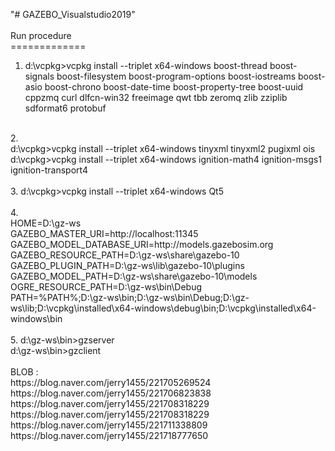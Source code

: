 "# GAZEBO_Visualstudio2019" <br />
<br />
Run procedure<br />
=============<br />
1. d:\vcpkg>vcpkg install --triplet x64-windows boost-thread boost-signals boost-filesystem boost-program-options boost-iostreams boost-asio boost-chrono boost-date-time boost-property-tree boost-uuid cppzmq curl dlfcn-win32 freeimage  qwt tbb zeromq zlib zziplib sdformat6 protobuf<br />
<br />
​2. <br />
d:\vcpkg>vcpkg install --triplet x64-windows tinyxml tinyxml2 pugixml ois<br />
d:\vcpkg>vcpkg install --triplet x64-windows ignition-math4 ignition-msgs1 ignition-transport4<br />
<br />
​3. d:\vcpkg>vcpkg install --triplet x64-windows Qt5​<br />
<br />
4. <br />
HOME=D:\gz-ws<br />
GAZEBO_MASTER_URI=http://localhost:11345<br />
GAZEBO_MODEL_DATABASE_URI=http://models.gazebosim.org<br />
GAZEBO_RESOURCE_PATH=D:\gz-ws\share\gazebo-10<br />
GAZEBO_PLUGIN_PATH=D:\gz-ws\lib\gazebo-10\plugins<br />
GAZEBO_MODEL_PATH=D:\gz-ws\share\gazebo-10\models<br />
OGRE_RESOURCE_PATH=D:\gz-ws\bin\Debug<br />
PATH=%PATH%;D:\gz-ws\bin;D:\gz-ws\bin\Debug;D:\gz-ws\lib;D:\vcpkg\installed\x64-windows\debug\bin;D:\vcpkg\installed\x64-windows\bin<br />
<br />
5. d:\gz-ws\bin>gzserver<br />
   d:\gz-ws\bin>gzclient<br />
<br />
BLOB :<br />
   https://blog.naver.com/jerry1455/221705269524<br />
   https://blog.naver.com/jerry1455/221706823838<br />
   https://blog.naver.com/jerry1455/221708318229<br />
   https://blog.naver.com/jerry1455/221708318229<br />
   https://blog.naver.com/jerry1455/221711338809<br />
   https://blog.naver.com/jerry1455/221718777650<br />
<br />
